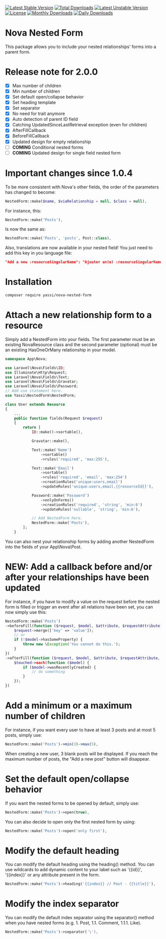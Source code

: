 
[![Latest Stable Version](https://poser.pugx.org/yassi/nova-nested-form/v/stable)](https://packagist.org/packages/yassi/nova-nested-form)
[![Total Downloads](https://poser.pugx.org/yassi/nova-nested-form/downloads)](https://packagist.org/packages/yassi/nova-nested-form)
[![Latest Unstable Version](https://poser.pugx.org/yassi/nova-nested-form/v/unstable)](https://packagist.org/packages/yassi/nova-nested-form)
[![License](https://poser.pugx.org/yassi/nova-nested-form/license)](https://packagist.org/packages/yassi/nova-nested-form)
[![Monthly Downloads](https://poser.pugx.org/yassi/nova-nested-form/d/monthly)](https://packagist.org/packages/yassi/nova-nested-form)
[![Daily Downloads](https://poser.pugx.org/yassi/nova-nested-form/d/daily)](https://packagist.org/packages/yassi/nova-nested-form)

# Nova Nested Form

This package allows you to include your nested relationships' forms into a parent form.

# Release note for 2.0.0

- [x] Max number of children
- [x] Min number of children
- [x] Set default open/collapse behavior
- [x] Set heading template
- [x] Set separator
- [x] No need for trait anymore
- [x] Auto detection of parent ID field
- [x] Catching UpdatedSinceLastRetrieval exception (even for children)
- [x] AfterFillCallback
- [x] BeforeFillCallback
- [x] Updated design for empty relationship
- [ ] **COMING** Conditional nested forms
- [ ] **COMING** Updated design for single field nested form

# Important changes since 1.0.4

To be more consistent with Nova's other fields, the order of the parameters has changed to become:

```php
NestedForm::make($name, $viaRelationship = null, $class = null),
```

For instance, this:

```php
NestedForm::make('Posts'),
```

Is now the same as:

```php
NestedForm::make('Posts', 'posts', Post::class),
```

Also, translations are now available in your nested field! You just need to add this key in you language file:

```json
"Add a new :resourceSingularName": "Ajouter un(e) :resourceSingularName"
```

# Installation

```bash
composer require yassi/nova-nested-form
```

# Attach a new relationship form to a resource

Simply add a NestedForm into your fields. The first parameter must be an existing NovaResource class and the second parameter (optional) must be an existing HasOneOrMany relationship in your model.

```php
namespace App\Nova;

use Laravel\Nova\Fields\ID;
use Illuminate\Http\Request;
use Laravel\Nova\Fields\Text;
use Laravel\Nova\Fields\Gravatar;
use Laravel\Nova\Fields\Password;
// Add use statement here.
use Yassi\NestedForm\NestedForm;

class User extends Resource
{
    ...
    public function fields(Request $request)
    {
        return [
            ID::make()->sortable(),

            Gravatar::make(),

            Text::make('Name')
                ->sortable()
                ->rules('required', 'max:255'),

            Text::make('Email')
                ->sortable()
                ->rules('required', 'email', 'max:254')
                ->creationRules('unique:users,email')
                ->updateRules('unique:users,email,{{resourceId}}'),

            Password::make('Password')
                ->onlyOnForms()
                ->creationRules('required', 'string', 'min:6')
                ->updateRules('nullable', 'string', 'min:6'),

            // Add NestedForm here.
            NestedForm::make('Posts'),
        ];
    }
```

You can also nest your relationship forms by adding another NestedForm into the fields of your App\Nova\Post.

# NEW: Add a callback before and/or after your relationships have been updated

For instance, if you have to modify a value on the request before the nested form is filled or trigger an event after all relations have been set, you can now simply use this:

```php
NestedForm::make('Posts')
->beforeFill(function ($request, $model, $attribute, $requestAttribute) {
    $request->merge(['key' => 'value']);
    // or
    if (!$model->hasSomeProperty) {
        throw new \Exception('You cannot do this.');
    }
})
->afterFill(function ($request, $model, $attribute, $requestAttribute, $touched) {
    $touched->each(function ($model) {
        if ($model->wasRecentlyCreated) {
            // do something
        }
    });
})
```

# Add a minimum or a maximum number of children

For instance, if you want every user to have at least 3 posts and at most 5 posts, simply use:

```php
NestedForm::make('Posts')->min(3)->max(5),
```

When creating a new user, 3 blank posts will be displayed. If you reach the maximum number of posts, the "Add a new post" button will disappear.

# Set the default open/collapse behavior

If you want the nested forms to be opened by default, simply use:

```php
NestedForm::make('Posts')->open(true),
```

You can also decide to open only the first nested form by using:

```php
NestedForm::make('Posts')->open('only first'),
```

# Modify the default heading

You can modify the default heading using the heading() method. You can use wildcards to add dynamic content to your label such as '{{id}}', '{{index}}' or any attribute present in the form.

```php
NestedForm::make('Posts')->heading('{{index}} // Post - {{title}}'),
```

# Modify the index separator

You can modify the default index separator using the separator() method when you have nested forms (e.g. 1. Post, 1.1. Comment, 1.1.1. Like).

```php
NestedForm::make('Posts')->separator('\'),
```
